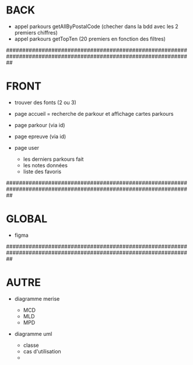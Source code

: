 # BACK

- appel parkours getAllByPostalCode (checher dans la bdd avec les 2 premiers chiffres)
- appel parkours getTopTen (20 premiers en fonction des filtres)

##################################################################################################################

# FRONT

- trouver des fonts (2 ou 3)

- page accueil = recherche de parkour et affichage cartes parkours
- page parkour (via id)
- page epreuve (via id)

- page user
  - les derniers parkours fait
  - les notes données
  - liste des favoris

##################################################################################################################

# GLOBAL

- figma

##################################################################################################################

# AUTRE

- diagramme merise

  - MCD
  - MLD
  - MPD

- diagramme uml
  - classe
  - cas d'utilisation
  -
